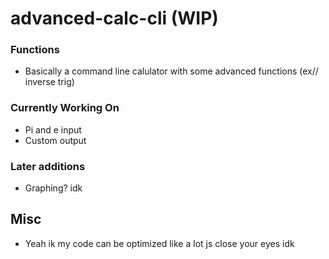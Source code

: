 # advanced-calc-cli (WIP)

### Functions
 - Basically a command line calulator with some advanced functions (ex// inverse trig)

### Currently Working On
 - Pi and e input
 - Custom output

### Later additions
 - Graphing? idk

## Misc
 - Yeah ik my code can be optimized like a lot js close your eyes idk 
